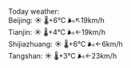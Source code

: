 Today weather:  
Beijing: ☀️   🌡️+6°C 🌬️↖19km/h  
Tianjin: ☀️   🌡️+4°C 🌬️←19km/h  
Shijiazhuang: ☀️   🌡️+6°C 🌬️←6km/h  
Tangshan: ☀️   🌡️+3°C 🌬️←23km/h  
